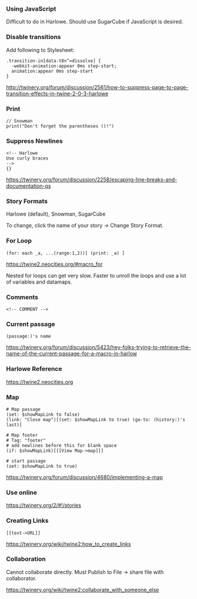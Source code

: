 ### Using JavaScript

Difficult to do in Harlowe. Should use SugarCube if JavaScript is desired.


### Disable transitions
Add following to Stylesheet:
```
.transition-in[data-t8n^=dissolve] {
  -webkit-animation:appear 0ms step-start;
  animation:appear 0ms step-start
}
```
http://twinery.org/forum/discussion/2561/how-to-suppress-page-to-page-transition-effects-in-twine-2-0-3-harlowe


### Print
```
// Snowman
print("Don't forget the parentheses ()!")
```


### Suppress Newlines
```
<!-- Harlowe 
Use curly braces
-->
{}
```
https://twinery.org/forum/discussion/2258/escaping-line-breaks-and-documentation-qs


### Story Formats

Harlowe (default), Snowman, SugarCube

To change, click the name of your story -> Change Story Format.


### For Loop
```
(for: each _a, ...(range:1,2))[ (print: _a) ]
```
https://twine2.neocities.org/#macro_for

Nested for loops can get very slow. Faster to unroll the loops and use a lot of variables and datamaps.


### Comments
```
<!-- COMMENT -->
```


### Current passage

```
(passage:)'s name
```
https://twinery.org/forum/discussion/5423/hey-folks-trying-to-retrieve-the-name-of-the-current-passage-for-a-macro-in-harlow


### Harlowe Reference

https://twine2.neocities.org


### Map

```
# Map passage
(set: $showMapLink to false)
(link: "Close map")[(set: $showMapLink to true) (go-to: (history:)'s last)]

# Map footer
# Tag: "footer"
# add newlines before this for blank space
(if: $showMapLink)[[[View Map->map]]]

# start passage
(set: $showMapLink to true)
```

https://twinery.org/forum/discussion/4680/implementing-a-map


### Use online

https://twinery.org/2/#!/stories


### Creating Links

```
[[text->URL]]
```

https://twinery.org/wiki/twine2:how_to_create_links


### Collaboration

Cannot collaborate directly. Must Publish to File -> share file with collaborator.

https://twinery.org/wiki/twine2:collaborate_with_someone_else